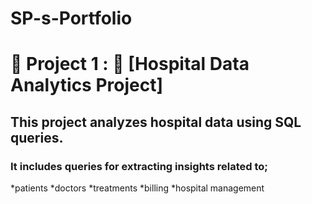 # SP-s-Portfolio

# 📌 Project 1 : 🏥 [Hospital Data Analytics Project]

## This project analyzes hospital data using SQL queries.
### It includes queries for extracting insights related to;
*patients
*doctors
*treatments
*billing
*hospital management
